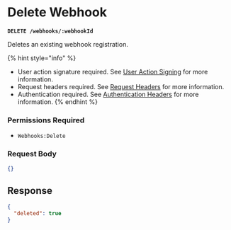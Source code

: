 # Delete Webhook

**`DELETE /webhooks/:webhookId`**

Deletes an existing webhook registration.

{% hint style="info" %}
* User action signature required. See [User Action Signing](../authentication/user-action-signing/) for more information.
* Request headers required. See [Request Headers](../../advanced-topics/authentication/request-headers.md) for more information.
* Authentication required. See [Authentication Headers](../../advanced-topics/authentication/request-headers.md#authentication-headers) for more information.
{% endhint %}

### Permissions Required

* `Webhooks:Delete`

### Request Body

```json
{}
```

## Response

```json
{
  "deleted": true
}
```
